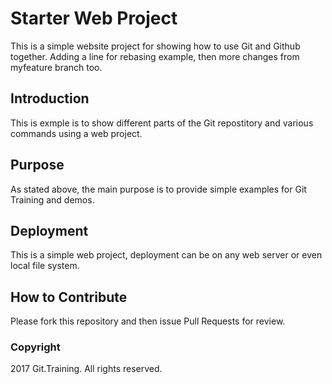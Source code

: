 # Starter Web Project

This is a simple website project for showing how to use Git and Github together. Adding a line for rebasing example, then
more changes from myfeature branch too.

## Introduction

This is exmple is to show different parts of the Git repostitory and various commands using a web project.

## Purpose

As stated above, the main purpose is to provide simple examples for Git Training and demos.

## Deployment

This is a simple web project, deployment can be on any web server or even local file system. 

## How to Contribute

Please fork this repository and then issue Pull Requests for review.

### Copyright

2017 Git.Training. All rights reserved.
